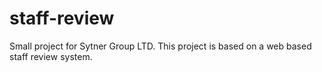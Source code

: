 # staff-review
Small project for Sytner Group LTD.
This project is based on a web based staff review system. 
